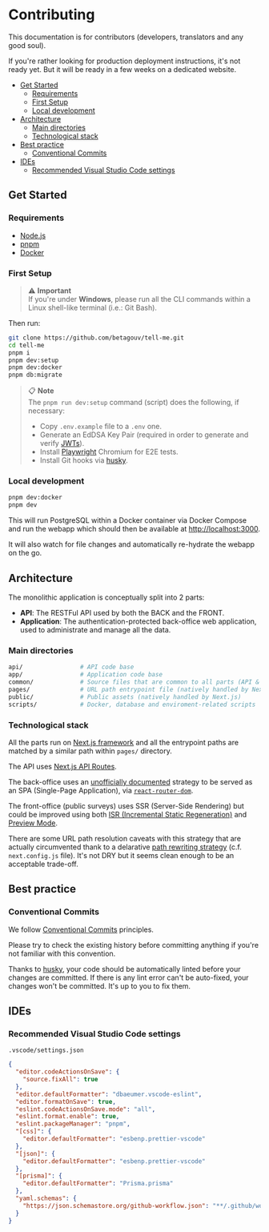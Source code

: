# Contributing

This documentation is for contributors (developers, translators and any good soul).

If you're rather looking for production deployment instructions, it's not ready yet.
But it will be ready in a few weeks on a dedicated website.

- [Get Started](#get-started)
  - [Requirements](#requirements)
  - [First Setup](#first-setup)
  - [Local development](#local-development)
- [Architecture](#architecture)
  - [Main directories](#main-directories)
  - [Technological stack](#technological-stack)
- [Best practice](#best-practice)
  - [Conventional Commits](#conventional-commits)
- [IDEs](#ides)
  - [Recommended Visual Studio Code settings](#recommended-visual-studio-code-settings)

## Get Started

### Requirements

- [Node.js](https://nodejs.org)
- [pnpm](https://pnpm.io/installation#using-corepack)
- [Docker](https://www.docker.com/get-started)

### First Setup

> ⚠️ **Important**  
> If you're under **Windows**, please run all the CLI commands within a Linux shell-like terminal (i.e.: Git Bash).

Then run:

```sh
git clone https://github.com/betagouv/tell-me.git
cd tell-me
pnpm i
pnpm dev:setup
pnpm dev:docker
pnpm db:migrate
```

> 📋 **Note**  
> The `pnpm run dev:setup` command (script) does the following, if necessary:
>
> - Copy `.env.example` file to a `.env` one.
> - Generate an EdDSA Key Pair (required in order to generate and verify [JWTs](https://jwt.io)).
> - Install [Playwright](https://playwright.dev) Chromium for E2E tests.
> - Install Git hooks via [husky](https://typicode.github.io/husky/#/).

### Local development

```sh
pnpm dev:docker
pnpm dev
```

This will run PostgreSQL within a Docker container via Docker Compose and run the webapp which should then be available at
[http://localhost:3000](http://localhost:3000).

It will also watch for file changes and automatically re-hydrate the webapp on the go.

## Architecture

The monolithic application is conceptually split into 2 parts:

- **API**: The RESTFul API used by both the BACK and the FRONT.
- **Application**: The authentication-protected back-office web application, used to administrate and manage all the data.

### Main directories

```sh
api/                # API code base
app/                # Application code base
common/             # Source files that are common to all parts (API & Application)
pages/              # URL path entrypoint file (natively handled by Next.js)
public/             # Public assets (natively handled by Next.js)
scripts/            # Docker, database and enviroment-related scripts
```

### Technological stack

All the parts run on [Next.js framework](https://nextjs.org) and all the entrypoint paths are matched by a similar path
within `pages/` directory.

The API uses [Next.js API Routes](https://nextjs.org/docs/api-routes/introduction).

The back-office uses an [unofficially documented](https://colinhacks.com/essays/building-a-spa-with-nextjs) strategy to
be served as an SPA (Single-Page Application), via [`react-router-dom`](https://www.npmjs.com/package/react-router-dom).

The front-office (public surveys) uses SSR (Server-Side Rendering) but could be improved using both [ISR (Incremental
Static Regeneration)](https://nextjs.org/docs/basic-features/data-fetching#incremental-static-regeneration) and
[Preview Mode](https://nextjs.org/docs/advanced-features/preview-mode).

There are some URL path resolution caveats with this strategy that are actually circumvented thank to a delarative
[path rewriting strategy](https://nextjs.org/docs/api-reference/next.config.js/rewrites) (c.f. `next.config.js` file).
It's not DRY but it seems clean enough to be an acceptable trade-off.

## Best practice

### Conventional Commits

We follow [Conventional Commits](https://www.conventionalcommits.org/en/v1.0.0/) principles.

Please try to check the existing history before committing anything if you're not familiar with this convention.

Thanks to [husky](https://github.com/typicode/husky), your code should be automatically linted before your changes are
committed. If there is any lint error can't be auto-fixed, your changes won't be committed. It's up to you to fix them.

## IDEs

### Recommended Visual Studio Code settings

`.vscode/settings.json`

```json
{
  "editor.codeActionsOnSave": {
    "source.fixAll": true
  },
  "editor.defaultFormatter": "dbaeumer.vscode-eslint",
  "editor.formatOnSave": true,
  "eslint.codeActionsOnSave.mode": "all",
  "eslint.format.enable": true,
  "eslint.packageManager": "pnpm",
  "[css]": {
    "editor.defaultFormatter": "esbenp.prettier-vscode"
  },
  "[json]": {
    "editor.defaultFormatter": "esbenp.prettier-vscode"
  },
  "[prisma]": {
    "editor.defaultFormatter": "Prisma.prisma"
  },
  "yaml.schemas": {
    "https://json.schemastore.org/github-workflow.json": "**/.github/workflows/build.yml"
  }
}
```

